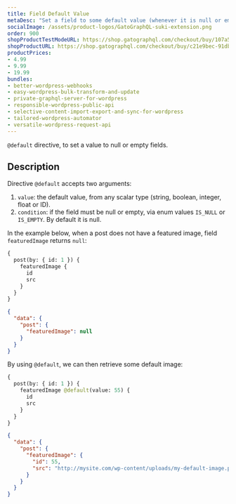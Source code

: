 ```yaml
---
title: Field Default Value
metaDesc: "Set a field to some default value (whenever it is null or empty)."
socialImage: /assets/product-logos/GatoGraphQL-suki-extension.png
order: 900
shopProductTestModeURL: https://shop.gatographql.com/checkout/buy/107a5b42-6f5b-4c0f-8d1d-2c203318c4d4
shopProductURL: https://shop.gatographql.com/checkout/buy/c21e9bec-91db-4b69-b5d3-4497cff0fdd0
productPrices:
- 4.99
- 9.99
- 19.99
bundles:
- better-wordpress-webhooks
- easy-wordpress-bulk-transform-and-update
- private-graphql-server-for-wordpress
- responsible-wordpress-public-api
- selective-content-import-export-and-sync-for-wordpress
- tailored-wordpress-automator
- versatile-wordpress-request-api
---
```


`@default` directive, to set a value to null or empty fields.

## Description

Directive `@default` accepts two arguments:

1. `value`: the default value, from any scalar type (string, boolean, integer, float or ID).
2. `condition`: if the field must be null or empty, via enum values `IS_NULL` or `IS_EMPTY`. By default it is null.

In the example below, when a post does not have a featured image, field `featuredImage` returns `null`:

```graphql
{
  post(by: { id: 1 }) {
    featuredImage {
      id
      src
    }
  }
}
```

```json
{
  "data": {
    "post": {
      "featuredImage": null
    }
  }
}
```

By using `@default`, we can then retrieve some default image:

```graphql
{
  post(by: { id: 1 }) {
    featuredImage @default(value: 55) {
      id
      src
    }
  }
}
```

```json
{
  "data": {
    "post": {
      "featuredImage": {
        "id": 55,
        "src": "http://mysite.com/wp-content/uploads/my-default-image.png"
      }
    }
  }
}
```

<!-- ## Bundles including extension

- [“All in One Toolbox for WordPress” Bundle](../../bundles/all-in-one-toolbox-for-wordpress)
- [“Tailored WordPress Automator” Bundle](../../bundles/tailored-wordpress-automator)
- [“Responsible WordPress Public API” Bundle](../../bundles/responsible-wordpress-public-api) -->

<!-- ## Tutorial lessons referencing extension

- [Transforming data from an external API](../../tutorial/transforming-data-from-an-external-api) -->
